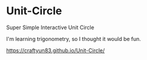 # Unit-Circle
Super Simple Interactive Unit Circle

I'm learning trigonometry, so I thought it would be fun.

https://craftyun83.github.io/Unit-Circle/
